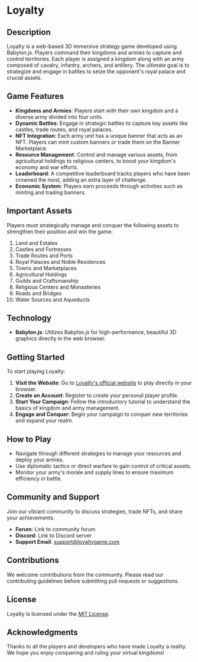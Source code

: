 # Loyalty

## Description
Loyalty is a web-based 3D immersive strategy game developed using Babylon.js. Players command their kingdoms and armies to capture and control territories. Each player is assigned a kingdom along with an army composed of cavalry, infantry, archers, and artillery. The ultimate goal is to strategize and engage in battles to seize the opponent's royal palace and crucial assets.

## Game Features

- **Kingdoms and Armies**: Players start with their own kingdom and a diverse army divided into four units.
- **Dynamic Battles**: Engage in strategic battles to capture key assets like castles, trade routes, and royal palaces.
- **NFT Integration**: Each army unit has a unique banner that acts as an NFT. Players can mint custom banners or trade them on the Banner Marketplace.
- **Resource Management**: Control and manage various assets, from agricultural holdings to religious centers, to boost your kingdom's economy and war efforts.
- **Leaderboard**: A competitive leaderboard tracks players who have been crowned the most, adding an extra layer of challenge.
- **Economic System**: Players earn proceeds through activities such as minting and trading banners.

## Important Assets
Players must strategically manage and conquer the following assets to strengthen their position and win the game:
1. Land and Estates
2. Castles and Fortresses
3. Trade Routes and Ports
4. Royal Palaces and Noble Residences
5. Towns and Marketplaces
6. Agricultural Holdings
7. Guilds and Craftsmanship
8. Religious Centers and Monasteries
9. Roads and Bridges
10. Water Sources and Aqueducts

## Technology
- **Babylon.js**: Utilizes Babylon.js for high-performance, beautiful 3D graphics directly in the web browser.

## Getting Started
To start playing Loyalty:
1. **Visit the Website**: Go to [Loyalty's official website](#) to play directly in your browser.
2. **Create an Account**: Register to create your personal player profile.
3. **Start Your Campaign**: Follow the introductory tutorial to understand the basics of kingdom and army management.
4. **Engage and Conquer**: Begin your campaign to conquer new territories and expand your realm.

## How to Play
- Navigate through different strategies to manage your resources and deploy your armies.
- Use diplomatic tactics or direct warfare to gain control of critical assets.
- Monitor your army's morale and supply lines to ensure maximum efficiency in battle.

## Community and Support
Join our vibrant community to discuss strategies, trade NFTs, and share your achievements.
- **Forum**: Link to community forum
- **Discord**: Link to Discord server
- **Support Email**: support@loyaltygame.com

## Contributions
We welcome contributions from the community. Please read our contributing guidelines before submitting pull requests or suggestions.

## License
Loyalty is licensed under the [MIT License](https://opensource.org/licenses/MIT).

## Acknowledgments
Thanks to all the players and developers who have made Loyalty a reality. We hope you enjoy conquering and ruling your virtual kingdoms!
